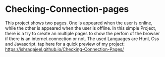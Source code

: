 # Checking-Connection-pages
This project shows two pages. One is appeared when the user is online, while the other is appeared when the user is offline.
In this simple Project, there is a try to create an multiple pages to show the perfom of the browser if there is an internet connection or not. The used Languages are Html, Css and Javascript.
tap here for a quick preview of my project: https://ishraqajeel.github.io/Checking-Connection-Pages/

